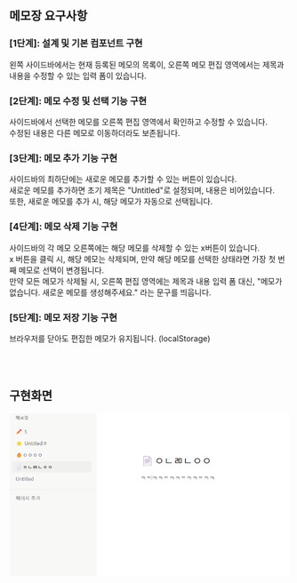 ## 메모장 요구사항

### [1단계]: 설계 및 기본 컴포넌트 구현

왼쪽 사이드바에서는 현재 등록된 메모의 목록이, 오른쪽 메모 편집 영역에서는 제목과 내용을 수정할 수 있는 입력 폼이 있습니다.

### [2단계]: 메모 수정 및 선택 기능 구현

사이드바에서 선택한 메모를 오른쪽 편집 영역에서 확인하고 수정할 수 있습니다.  
수정된 내용은 다른 메모로 이동하더라도 보존됩니다.

### [3단계]: 메모 추가 기능 구현

사이드바의 최하단에는 새로운 메모를 추가할 수 있는 버튼이 있습니다.  
새로운 메모를 추가하면 초기 제목은 "Untitled"로 설정되며, 내용은 비어있습니다.  
또한, 새로운 메모를 추가 시, 해당 메모가 자동으로 선택됩니다.

### [4단계]: 메모 삭제 기능 구현

사이드바의 각 메모 오른쪽에는 해당 메모를 삭제할 수 있는 x버튼이 있습니다.  
x 버튼을 클릭 시, 해당 메모는 삭제되며, 만약 해당 메모를 선택한 상태라면 가장 첫 번째 메모로 선택이 변경됩니다.  
만약 모든 메모가 삭제될 시, 오른쪽 편집 영역에는 제목과 내용 입력 폼 대신, "메모가 없습니다. 새로운 메모를 생성해주세요." 라는 문구를 띄웁니다.

### [5단계]: 메모 저장 기능 구현

브라우저를 닫아도 편집한 메모가 유지됩니다. (localStorage)

</br>
</br>

## 구현화면

![구현화면](/src/assets/image.png)

